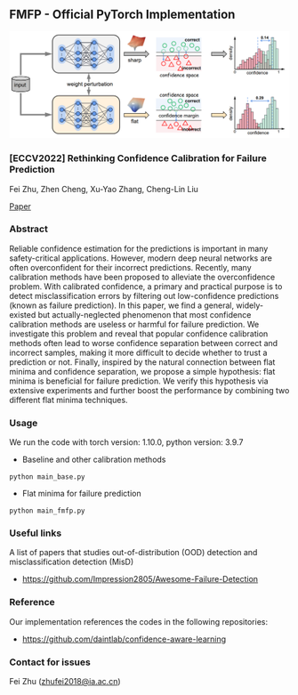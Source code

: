 ## FMFP - Official PyTorch Implementation
![](./framework.png)

### [ECCV2022] Rethinking Confidence Calibration for Failure Prediction
Fei Zhu, Zhen Cheng, Xu-Yao Zhang, Cheng-Lin Liu<br>

[Paper](https://www.ecva.net/papers/eccv_2022/papers_ECCV/papers/136850512.pdf)

### Abstract
Reliable confidence estimation for the predictions is important in many safety-critical applications. However, modern deep neural networks are often overconfident for their incorrect predictions. Recently, many calibration methods have been proposed to alleviate the overconfidence problem. With calibrated confidence, a primary and practical purpose is to detect misclassification errors by filtering out low-confidence predictions (known as failure prediction). In this paper, we find a general,
widely-existed but actually-neglected phenomenon that most confidence calibration methods are useless or harmful for failure prediction. We investigate this problem and reveal that popular confidence calibration methods often lead to worse confidence separation between correct and incorrect samples, making it more difficult to decide whether to trust a prediction or not. Finally, inspired by the natural connection between flat minima and confidence separation, we propose a simple hypothesis:
flat minima is beneficial for failure prediction. We verify this hypothesis via extensive experiments and further boost the performance by combining two different flat minima techniques.

### Usage 
We run the code with torch version: 1.10.0, python version: 3.9.7
* Baseline and other calibration methods
```
python main_base.py
```
* Flat minima for failure prediction
```
python main_fmfp.py
```
### Useful links
A list of papers that studies out-of-distribution (OOD) detection and misclassification detection (MisD)
* <https://github.com/Impression2805/Awesome-Failure-Detection>

### Reference
Our implementation references the codes in the following repositories:
* <https://github.com/daintlab/confidence-aware-learning>

### Contact for issues
Fei Zhu (zhufei2018@ia.ac.cn)
